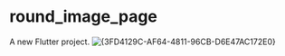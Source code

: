 # round_image_page


A new Flutter project.
![{3FD4129C-AF64-4811-96CB-D6E47AC172E0}](https://user-images.githubusercontent.com/92775726/148691957-0f877ca2-baba-4953-9fa7-b26b19d0f5cf.png)
